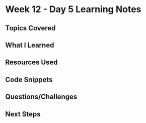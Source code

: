 # Week 12 - Day 5 Learning Notes

## Topics Covered

## What I Learned

## Resources Used

## Code Snippets

## Questions/Challenges

## Next Steps
